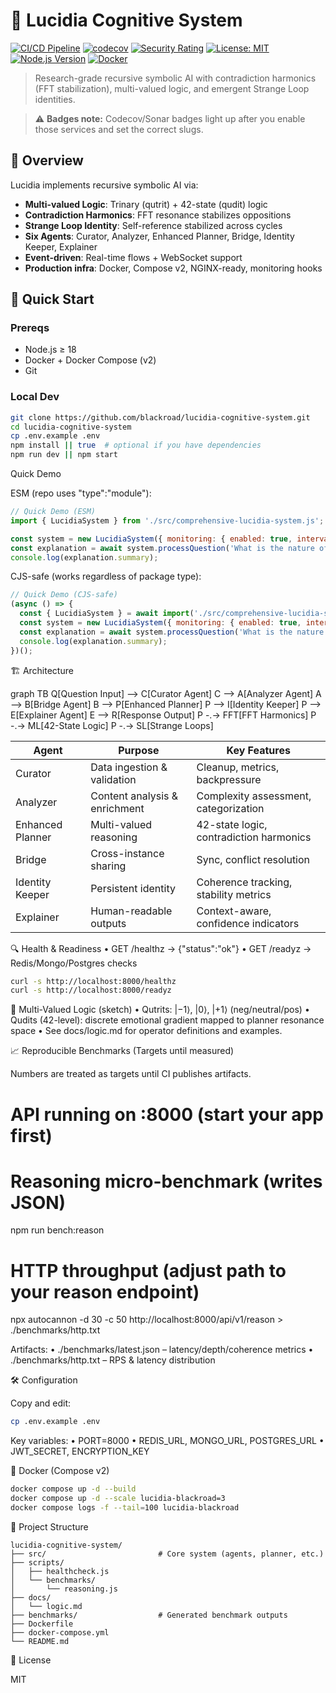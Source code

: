 # 🧠 Lucidia Cognitive System

[![CI/CD Pipeline](https://github.com/blackroad/lucidia-cognitive-system/workflows/Lucidia%20Cognitive%20System%20CI/CD/badge.svg)](https://github.com/blackroad/lucidia-cognitive-system/actions)
[![codecov](https://codecov.io/gh/blackroad/lucidia-cognitive-system/branch/main/graph/badge.svg)](https://codecov.io/gh/blackroad/lucidia-cognitive-system)
[![Security Rating](https://sonarcloud.io/api/project_badges/measure?project=blackroad_lucidia-cognitive-system&metric=security_rating)](https://sonarcloud.io/dashboard?id=blackroad_lucidia-cognitive-system)
[![License: MIT](https://img.shields.io/badge/License-MIT-yellow.svg)](https://opensource.org/licenses/MIT)
[![Node.js Version](https://img.shields.io/badge/node-%3E%3D18.0.0-brightgreen.svg)](https://nodejs.org/)
[![Docker](https://img.shields.io/badge/docker-supported-blue.svg)](https://www.docker.com/)

> Research-grade recursive symbolic AI with contradiction harmonics (FFT stabilization), multi-valued logic, and emergent Strange Loop identities.

> ⚠️ **Badges note:** Codecov/Sonar badges light up after you enable those services and set the correct slugs.

## 🌟 Overview

Lucidia implements recursive symbolic AI via:

- **Multi-valued Logic**: Trinary (qutrit) + 42-state (qudit) logic
- **Contradiction Harmonics**: FFT resonance stabilizes oppositions
- **Strange Loop Identity**: Self-reference stabilized across cycles
- **Six Agents**: Curator, Analyzer, Enhanced Planner, Bridge, Identity Keeper, Explainer
- **Event-driven**: Real-time flows + WebSocket support
- **Production infra**: Docker, Compose v2, NGINX-ready, monitoring hooks

## 🚀 Quick Start

### Prereqs
- Node.js ≥ 18
- Docker + Docker Compose (v2)
- Git

### Local Dev

```bash
git clone https://github.com/blackroad/lucidia-cognitive-system.git
cd lucidia-cognitive-system
cp .env.example .env
npm install || true  # optional if you have dependencies
npm run dev || npm start
```

Quick Demo

ESM (repo uses "type":"module"):

```javascript
// Quick Demo (ESM)
import { LucidiaSystem } from './src/comprehensive-lucidia-system.js';

const system = new LucidiaSystem({ monitoring: { enabled: true, interval: 5000 } });
const explanation = await system.processQuestion('What is the nature of consciousness and recursive identity?');
console.log(explanation.summary);
```

CJS-safe (works regardless of package type):

```javascript
// Quick Demo (CJS-safe)
(async () => {
  const { LucidiaSystem } = await import('./src/comprehensive-lucidia-system.js');
  const system = new LucidiaSystem({ monitoring: { enabled: true, interval: 5000 } });
  const explanation = await system.processQuestion('What is the nature of consciousness and recursive identity?');
  console.log(explanation.summary);
})();
```

🏗️ Architecture

graph TB
    Q[Question Input] --> C[Curator Agent]
    C --> A[Analyzer Agent]
    A --> B[Bridge Agent]
    B --> P[Enhanced Planner]
    P --> I[Identity Keeper]
    P --> E[Explainer Agent]
    E --> R[Response Output]
    P -.-> FFT[FFT Harmonics]
    P -.-> ML[42-State Logic]
    P -.-> SL[Strange Loops]

| Agent | Purpose | Key Features |
|---|---|---|
| Curator | Data ingestion & validation | Cleanup, metrics, backpressure |
| Analyzer | Content analysis & enrichment | Complexity assessment, categorization |
| Enhanced Planner | Multi-valued reasoning | 42-state logic, contradiction harmonics |
| Bridge | Cross-instance sharing | Sync, conflict resolution |
| Identity Keeper | Persistent identity | Coherence tracking, stability metrics |
| Explainer | Human-readable outputs | Context-aware, confidence indicators |

🔍 Health & Readiness
• GET /healthz → {"status":"ok"}
• GET /readyz → Redis/Mongo/Postgres checks

```bash
curl -s http://localhost:8000/healthz
curl -s http://localhost:8000/readyz
```

🧮 Multi-Valued Logic (sketch)
• Qutrits: |−1⟩, |0⟩, |+1⟩ (neg/neutral/pos)
• Qudits (42-level): discrete emotional gradient mapped to planner resonance space
• See docs/logic.md for operator definitions and examples.

📈 Reproducible Benchmarks (Targets until measured)

Numbers are treated as targets until CI publishes artifacts.

# API running on :8000 (start your app first)

# Reasoning micro-benchmark (writes JSON)
npm run bench:reason

# HTTP throughput (adjust path to your reason endpoint)
npx autocannon -d 30 -c 50 http://localhost:8000/api/v1/reason > ./benchmarks/http.txt

Artifacts:
• ./benchmarks/latest.json – latency/depth/coherence metrics
• ./benchmarks/http.txt – RPS & latency distribution

🛠️ Configuration

Copy and edit:

```bash
cp .env.example .env
```

Key variables:
• PORT=8000
• REDIS_URL, MONGO_URL, POSTGRES_URL
• JWT_SECRET, ENCRYPTION_KEY

🐳 Docker (Compose v2)

```bash
docker compose up -d --build
docker compose up -d --scale lucidia-blackroad=3
docker compose logs -f --tail=100 lucidia-blackroad
```

📂 Project Structure

```
lucidia-cognitive-system/
├── src/                         # Core system (agents, planner, etc.)
├── scripts/
│   ├── healthcheck.js
│   └── benchmarks/
│       └── reasoning.js
├── docs/
│   └── logic.md
├── benchmarks/                  # Generated benchmark outputs
├── Dockerfile
├── docker-compose.yml
└── README.md
```

🪪 License

MIT
